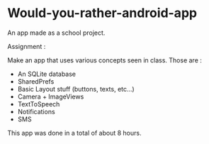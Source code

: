 # Would-you-rather-android-app
An app made as a school project.

Assignment : 

Make an app that uses various concepts seen in class.
Those are : 
- An SQLite database
- SharedPrefs
- Basic Layout stuff (buttons, texts, etc...)
- Camera + ImageViews
- TextToSpeech
- Notifications
- SMS


This app was done in a total of about 8 hours.
